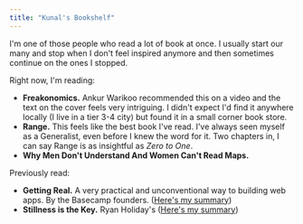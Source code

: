 ```yaml
---
title: "Kunal's Bookshelf"
---
```

I'm one of those people who read a lot of book at once. I usually start our many and stop when I don't feel inspired anymore and then sometimes continue on the ones I stopped.

Right now, I'm reading: 

- **Freakonomics.** Ankur Warikoo recommended this on a video and the text on the cover feels very intriguing. I didn't expect I'd find it anywhere locally (I live in a tier 3-4 city) but found it in a small corner book store.
- **Range.** This feels like the best book I've read. I've always seen myself as a Generalist, even before I knew the word for it. Two chapters in, I can say Range is as insightful as *Zero to One*. 
- **Why Men Don't Understand And Women Can't Read Maps.** 

Previously read:

- **Getting Real.** A very practical and unconventional way to building web apps. By the Basecamp founders. ([Here's my summary](/getting-real))
- **Stillness is the Key.** Ryan Holiday's ([Here's my summary](/stillness-is-the-key))
